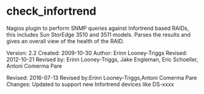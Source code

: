 # check_infortrend

Nagios plugin to perform SNMP queries against Infortrend based RAIDs, this
includes Sun StorEdge 3510 and 3511 models. Parses the results and gives
an overall view of the health of the RAID.

Version: 2.2
Created: 2009-10-30
Author: Erinn Looney-Triggs
Revised: 2012-10-21
Revised by: Erinn Looney-Triggs, Jake Engleman, Eric Schoeller, Antoni Comerma Pare

Revised: 2016-07-13
Revised by:Erinn Looney-Triggs,Antoni Comerma Pare
Changes: Updated to support new Infortrend devices like DS-xxxx

